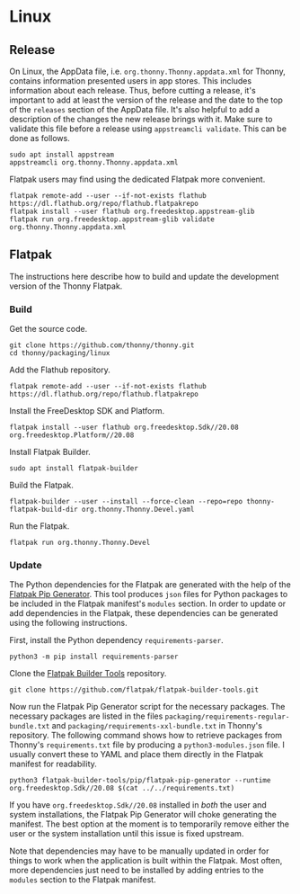 # Linux

## Release

On Linux, the AppData file, i.e. `org.thonny.Thonny.appdata.xml` for Thonny, contains information presented users in app stores.
This includes information about each release.
Thus, before cutting a release, it's important to add at least the version of the release and the date to the top of the `releases` section of the AppData file.
It's also helpful to add a description of the changes the new release brings with it.
Make sure to validate this file before a release using `appstreamcli validate`.
This can be done as follows.

    sudo apt install appstream
    appstreamcli org.thonny.Thonny.appdata.xml

Flatpak users may find using the dedicated Flatpak more convenient.

    flatpak remote-add --user --if-not-exists flathub https://dl.flathub.org/repo/flathub.flatpakrepo
    flatpak install --user flathub org.freedesktop.appstream-glib
    flatpak run org.freedesktop.appstream-glib validate org.thonny.Thonny.appdata.xml

## Flatpak

The instructions here describe how to build and update the development version of the Thonny Flatpak.

### Build

Get the source code.

    git clone https://github.com/thonny/thonny.git
    cd thonny/packaging/linux

Add the Flathub repository.

    flatpak remote-add --user --if-not-exists flathub https://dl.flathub.org/repo/flathub.flatpakrepo

Install the FreeDesktop SDK and Platform.

    flatpak install --user flathub org.freedesktop.Sdk//20.08 org.freedesktop.Platform//20.08

Install Flatpak Builder.

    sudo apt install flatpak-builder

Build the Flatpak.

    flatpak-builder --user --install --force-clean --repo=repo thonny-flatpak-build-dir org.thonny.Thonny.Devel.yaml

Run the Flatpak.

    flatpak run org.thonny.Thonny.Devel

### Update

The Python dependencies for the Flatpak are generated with the help of the [Flatpak Pip Generator](https://github.com/flatpak/flatpak-builder-tools/tree/master/pip).
This tool produces `json` files for Python packages to be included in the Flatpak manifest's `modules` section.
In order to update or add dependencies in the Flatpak, these dependencies can be generated using the following instructions.

First, install the Python dependency `requirements-parser`.

    python3 -m pip install requirements-parser

Clone the [Flatpak Builder Tools](https://github.com/flatpak/flatpak-builder-tools) repository.

    git clone https://github.com/flatpak/flatpak-builder-tools.git

Now run the Flatpak Pip Generator script for the necessary packages.
The necessary packages are listed in the files `packaging/requirements-regular-bundle.txt` and `packaging/requirements-xxl-bundle.txt` in Thonny's repository.
The following command shows how to retrieve packages from Thonny's `requirements.txt` file by producing a `python3-modules.json` file.
I usually convert these to YAML and place them directly in the Flatpak manifest for readability.

    python3 flatpak-builder-tools/pip/flatpak-pip-generator --runtime org.freedesktop.Sdk//20.08 $(cat ../../requirements.txt)

If you have `org.freedesktop.Sdk//20.08` installed in *both* the user and system installations, the Flatpak Pip Generator will choke generating the manifest.
The best option at the moment is to temporarily remove either the user or the system installation until this issue is fixed upstream.

Note that dependencies may have to be manually updated in order for things to work when the application is built within the Flatpak.
Most often, more dependencies just need to be installed by adding entries to the `modules` section to the Flatpak manifest.

